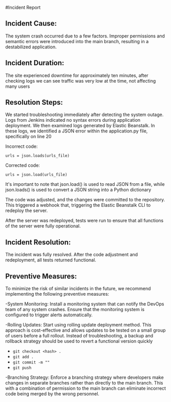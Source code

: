 #Incident Report

## Incident Cause:
The system crash occurred due to a few factors. Improper permissions and semantic errors were introduced into the main branch, resulting in a destabilized application.

## Incident Duration:
The site experienced downtime for approximately ten minutes, after checking logs we can see traffic was very low at the time, not affecting many users

## Resolution Steps:

We started troubleshooting immediately after detecting the system outage. Logs from Jenkins indicated no syntax errors during application deployment.
We then examined logs generated by Elastic Beanstalk. In these logs, we identified a JSON error within the application.py file, specifically on line 20

Incorrect code:

`urls = json.loads(urls_file)`

Corrected code:

`urls = json.load(urls_file)`

It's important to note that json.load() is used to read JSON from a file, while json.loads() is used to convert a JSON string into a Python dictionary

The code was adjusted, and the changes were committed to the repository. This triggered a webhook that, triggering the Elastic Beanstalk CLI to redeploy the server.

After the server was redeployed, tests were run to ensure that all functions of the server were fully operational.

## Incident Resolution:

The incident was fully resolved. After the code adjustment and redeployment, all tests returned functional.

## Preventive Measures:

To minimize the risk of similar incidents in the future, we recommend implementing the following preventive measures:

-System Monitoring: Install a monitoring system that can notify the DevOps team of any system crashes. Ensure that the monitoring system is configured to trigger alerts automatically.

-Rolling Updates: Start using rolling update deployment method. This approach is cost-effective and allows updates to be tested on a small group of users before a full rollout. Instead of troubleshooting, a backup and rollback strategy should be used to revert a functional version quickly
  
  - `git checkout <hash> .`
  - `git add .`
  - `git commit -m ""`
  - `git push`

-Branching Strategy: Enforce a branching strategy where developers make changes in separate branches rather than directly to the main branch. This with a combination of permission to the main branch can eliminate incorrect code being merged by the wrong personnel. 
